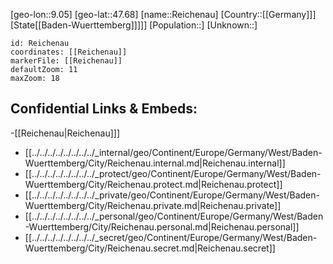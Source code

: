 ﻿---
location: [47.68,9.05]
mapzoom: [7,12] 
mapmarker: city 
type: City
tags:
- geo/City


SpocWebEntityId: 33682
isDeleted: false
confidential: public

---
[geo-lon::9.05]
[geo-lat::47.68]
[name::Reichenau]
[Country::[[Germany]]]
[State[[Baden-Wuerttemberg]]]]]
[Population::]
[Unknown::]


```leaflet
id: Reichenau
coordinates: [[Reichenau]]
markerFile: [[Reichenau]]
defaultZoom: 11 
maxZoom: 18
```


## Confidential Links & Embeds: 
-[[Reichenau|Reichenau]]] 
- [[../../../../../../../../_internal/geo/Continent/Europe/Germany/West/Baden-Wuerttemberg/City/Reichenau.internal.md|Reichenau.internal]] 
- [[../../../../../../../../_protect/geo/Continent/Europe/Germany/West/Baden-Wuerttemberg/City/Reichenau.protect.md|Reichenau.protect]] 
- [[../../../../../../../../_private/geo/Continent/Europe/Germany/West/Baden-Wuerttemberg/City/Reichenau.private.md|Reichenau.private]] 
- [[../../../../../../../../_personal/geo/Continent/Europe/Germany/West/Baden-Wuerttemberg/City/Reichenau.personal.md|Reichenau.personal]] 
- [[../../../../../../../../_secret/geo/Continent/Europe/Germany/West/Baden-Wuerttemberg/City/Reichenau.secret.md|Reichenau.secret]] 
